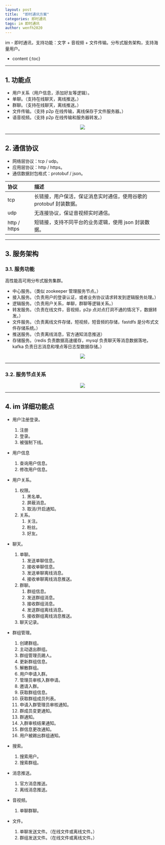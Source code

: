 ```yaml
---
layout: post
title:  "即时通讯方案"
categories: 即时通讯
tags: im 即时通讯
author: wenfh2020
---
```


im - 即时通讯，支持功能：文字 + 音视频 + 文件传输。分布式服务架构，支持海量用户。



* content
{:toc}




---

## 1. 功能点

* 用户关系（用户信息，添加好友等逻辑）。
* 单聊。（支持在线聊天，离线推送。）
* 群聊。（支持在线聊天，离线推送。）
* 文件传输。（支持 p2p 在线传输，离线保存于文件服务器。）
* 语音视频。（支持 p2p 在线传输和服务器转发。）

<div align=center><img src="/images/2021-07-08-17-52-18.png" data-action="zoom"/></div>

---

## 2. 通信协议

* 网络层协议：tcp / udp。
* 应用层协议：http / https。
* 通信数据封包格式：protobuf / json。

| 协议         | 描述                                                               |
| :----------- | :----------------------------------------------------------------- |
| tcp          | 长链接，用户保活，保证消息实时通信，使用谷歌的 protobuf 封装数据。 |
| udp          | 无连接协议，保证音视频实时通信。                                   |
| http / https | 短链接，支持不同平台的业务逻辑，使用 json 封装数据。               |

---

## 3. 服务架构

### 3.1. 服务功能

高性能高可用分布式服务集群。

* 中心服务。（类似 zookeeper 管理服务节点。）
* 接入服务。（负责用户的登录认证，或者业务协议请求转发到逻辑服务处理。）
* 逻辑服务。（负责用户关系，单聊，群聊等逻辑关系。）
* 转发服务。（负责在线文件，音视频，p2p 点对点打洞不通的情况下，数据转发。）
* 文件服务。（负责离线文件存储，短视频，短音频的存储，fastdfs 是分布式文件存储系统。）
* 推送服务。（负责离线消息，官方通知消息推送）
* 存储服务。（redis 负责数据高速缓存，mysql 负责聊天等消息数据落地，kafka 负责日志消息和埋点等日志型数据存储。）

<div align=center><img src="/images/2021-07-08-17-21-32.png" data-action="zoom"/></div>

---

### 3.2. 服务节点关系

<div align=center><img src="/images/2021-07-08-15-30-14.png" data-action="zoom"/></div>

---

## 4. im 详细功能点

* 用户注册登录。
  1. 注册
  2. 登录。
  3. 被强制下线。

* 用户信息
  1. 查询用户信息。
  2. 修改用户信息。

* 用户关系。
  1. 权限。
     1. 黑名单。
     2. 屏蔽消息。
     3. 取消/开启通知。
  2. 关系。
     1. 关注。
     2. 粉丝。
     3. 好友。

* 聊天。
  1. 单聊。
     1. 发送单聊信息。
     2. 接收单聊信息。
     3. 发送单聊离线消息。
     4. 接收单聊离线消息推送。
  2. 群聊。
     1. 群组信息。
     2. 发送群组消息。
     3. 接收群组消息。
     4. 发送群组离线消息。
     5. 接收群组离线消息推送。
  3. 聊天记录。

* 群组管理。
  1. 创建群组。
  2. 主动退出群组。
  3. 群组管理员踢人。
  4. 更新群组信息。
  5. 解散群组。
  6. 用户申请入群。
  7. 管理员审核入群申请。
  8. 邀请入群。
  9. 获取群组信息。
  10. 获取群组成员列表。
  11. 申请入群管理员审核通知。
  12. 群成员变更通知。
  13. 群通知。
  14. 入群审核结果通知。
  15. 群信息更改通知。
  16. 用户被踢出群组通知。

* 搜索。
  1. 搜索用户。
  2. 搜索群组。

* 消息推送。
  1. 官方消息推送。
  2. 离线消息推送。

* 音视频。
  1. 单聊群聊。

* 文件。
  1. 单聊发送文件。（在线文件或离线文件。）
  2. 群组发送文件。（在线文件或离线文件。）
